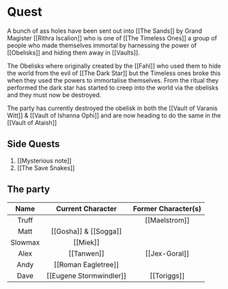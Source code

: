 # Quest
A bunch of ass holes have been sent out into [[The Sands]] by Grand Magister [[Rithra Iscalion]] who is one of [[The Timeless Ones]] a group of people who made themselves immortal by harnessing the power of [[Obelisks]] and hiding them away in [[Vaults]].

The Obelisks where originally created by the [[Fahl]] who used them to hide the world from the evil of [[The Dark Star]] but the Timeless ones broke this when they used the powers to immortalise themselves. From the ritual they performed the dark star has started to creep into the world via the obelisks and they must now be destroyed.

The party has currently destroyed the obelisk in both the [[Vault of Varanis Witt]] & [[Vault of Ishanna Ophi]] and are now heading to do the same in the [[Vault of Ataish]]

## Side Quests
1. [[Mysterious note]]
2. [[The Save Snakes]]

## The party 

| Name | Current Character | Former Character(s) |
| :----: | :-----: | :-------------------------: |
| Truff | | [[Maelstrom]]
| Matt | [[Gosha]] & [[Sogga]]|
| Slowmax | [[Miek]] |
| Alex | [[Tanwen]] | [[Jex-Goral]]
| Andy | [[Roman Eagletree]]|
| Dave | [[Eugene Stormwindler]] |[[Toriggs]]





